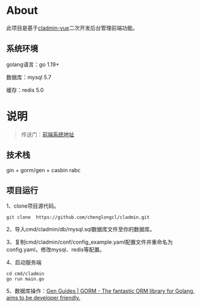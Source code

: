# About

此项目是基于[cladmin-vue](https://github.com/chenglongcl/cladmin-vue)二次开发后台管理前端功能。

## 系统环境

golang语言：go 1.19+

数据库：mysql 5.7

缓存：redis 5.0

# 说明

> 传送门：[前端系统地址](https://github.com/chenglongcl/cladmin-vue)

## 技术栈

gin + gorm/gen + casbin rabc

## 项目运行

1、clone项目源代码。

```
git clone  https://github.com/chenglongcl/cladmin.git
```

2、导入cmd/cladmin/db/mysql.sql数据库文件至你的数据库。

3、复制cmd/cladmin/conf/config_example.yaml配置文件并重命名为config.yaml，修改mysql、redis等配置。

4、启动服务端

```
cd cmd/cladmin
go run main.go
```

5、数据库操作：[Gen Guides | GORM - The fantastic ORM library for Golang, aims to be developer friendly.](https://gorm.io/zh_CN/gen/)